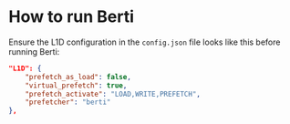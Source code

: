 # How to run Berti

Ensure the L1D configuration in the `config.json` file looks like this before running Berti:

```json
"L1D": {
    "prefetch_as_load": false,
    "virtual_prefetch": true,
    "prefetch_activate": "LOAD,WRITE,PREFETCH",
    "prefetcher": "berti"
},
```
